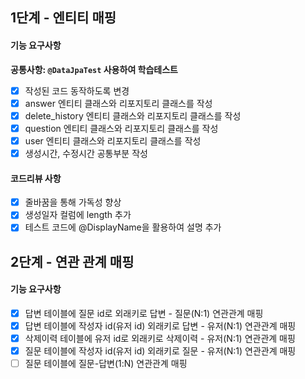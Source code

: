 ## 1단계 - 엔티티 매핑
#### 기능 요구사항
**공통사항: `@DataJpaTest` 사용하여 학습테스트**
- [X] 작성된 코드 동작하도록 변경
- [X] answer 엔티티 클래스와 리포지토리 클래스를 작성
- [X] delete_history 엔티티 클래스와 리포지토리 클래스를 작성
- [X] question 엔티티 클래스와 리포지토리 클래스를 작성
- [X] user 엔티티 클래스와 리포지토리 클래스를 작성
- [X] 생성시간, 수정시간 공통부분 작성

#### 코드리뷰 사항
- [X] 줄바꿈을 통해 가독성 향상
- [X] 생성일자 컬럼에 length 추가
- [X] 테스트 코드에 @DisplayName을 활용하여 설명 추가

## 2단계 - 연관 관계 매핑
#### 기능 요구사항
- [X] 답변 테이블에 질문 id로 외래키로 답변 - 질문(N:1) 연관관계 매핑
- [X] 답변 테이블에 작성자 id(유저 id) 외래키로 답변 - 유저(N:1) 연관관계 매핑
- [X] 삭제이력 테이블에 유저 id로 외래키로 삭제이력 - 유저(N:1) 연관관계 매핑
- [X] 질문 테이블에 작성자 id(유저 id) 외래키로 질문 - 유저(N:1) 연관관계 매핑
- [ ] 질문 테이블에 질문-답변(1:N) 연관관계 매핑
